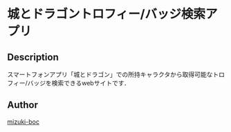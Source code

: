 # 城とドラゴントロフィー/バッジ検索アプリ

## Description
スマートフォンアプリ「城とドラゴン」での所持キャラクタから取得可能なトロフィー/バッジを検索できるwebサイトです．

## Author

[mizuki-boc](https://github.com/mizuki-boc)
